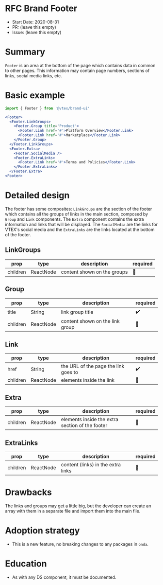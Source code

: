 # RFC Brand Footer

- Start Date: 2020-08-31
- PR: (leave this empty)
- Issue: (leave this empty)

# Summary

`Footer` is an area at the bottom of the page which contains data in common to other pages. This information may contain page numbers, sections of links, social media links, etc.

# Basic example

```jsx
import { Footer } from '@vtex/brand-ui'

<Footer>
  <Footer.LinkGroups>
    <Footer.Group title='Product'>
      <Footer.Link href='#'>Platform Overview</Footer.Link>
      <Footer.Link href='#'>Marketplace</Footer.Link>
    </Footer.Group>
  </Footer.LinkGroups>
  <Footer.Extra>
    <Footer.SocialMedia />
    <Footer.ExtraLinks>
      <Footer.Link href='#'>Terms and Policies</Footer.Link>
    </Footer.ExtraLinks>
  </Footer.Extra>
<Footer>
```

# Detailed design

The footer has some composites: `LinkGroups` are the section of the footer which contains all the groups of links in the main section, composed by `Group` and `Link` components. The `Extra` component contains the extra information and links that will be displayed. The `SocialMedia` are the links for VTEX's social media and the `ExtraLinks` are the links located at the bottom of the footer.

## LinkGroups

| prop     | type        | description             | required |
| -------- | ----------- | ----------------------- | -------- |
| children | ReactNode   | content shown on the groups          | 🚫       |

## Group

| prop     | type        | description             | required |
| -------- | ----------- | ----------------------- | -------- |
| title | String   | link group title          | ✔️       |
| children | ReactNode   | content shown on the link group          | 🚫       |

## Link

| prop     | type        | description             | required |
| -------- | ----------- | ----------------------- | -------- |
| href | String   | the URL of the page the link goes to          | ✔️       |
| children | ReactNode   | elements inside the link          | 🚫       |

## Extra

| prop     | type        | description             | required |
| -------- | ----------- | ----------------------- | -------- |
| children | ReactNode   | elements inside the extra section of the footer          | 🚫       |

## ExtraLinks

| prop     | type        | description             | required |
| -------- | ----------- | ----------------------- | -------- |
| children | ReactNode   | content (links) in the extra links          | 🚫       |

# Drawbacks

The links and groups may get a little big, but the developer can create an array with them in a separate file and import them into the main file.

# Adoption strategy 

- This is a new feature, no breaking changes to any packages in `onda`.

# Education 

- As with any DS component, it must be documented.
